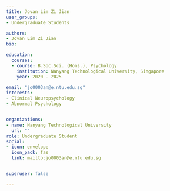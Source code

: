 ```yaml
---
title: Jovan Lim Zi Jian 
user_groups:
- Undergraduate Students

authors:
- Jovan Lim Zi Jian
bio: 

education:
  courses:
  - course: B.Soc.Sci. (Hons.), Psychology
    institution: Nanyang Technological University, Singapore
    year: 2020 - 2025

email: "jo0003an@e.ntu.edu.sg"
interests:
- Clinical Neuropsychology
- Abnormal Psychology


organizations:
- name: Nanyang Technological University
  url: ""
role: Undergraduate Student
social:
- icon: envelope
  icon_pack: fas
  link: mailto:jo0003an@e.ntu.edu.sg


superuser: false

---
```

